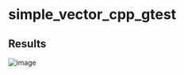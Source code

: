 # simple_vector_cpp_gtest

## Results
![image](https://user-images.githubusercontent.com/34779566/123518611-534b5980-d6af-11eb-8b39-f0494f0b421b.png)
